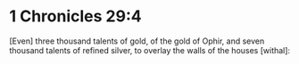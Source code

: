 # 1 Chronicles 29:4

[Even] three thousand talents of gold, of the gold of Ophir, and seven thousand talents of refined silver, to overlay the walls of the houses [withal]: